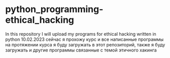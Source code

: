 # python_programming-ethical_hacking
In this repository I will upload my programs for ethical hacking written in python
10.02.2023 сейчас я прохожу курс и все написанные программы на протяжении курса я буду загружать в этот репозиторий, также я буду загружать и другие программы связанные с темой этичного хакинга
